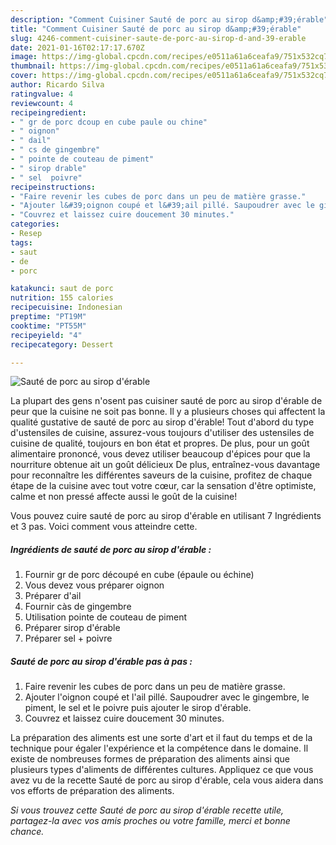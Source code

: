 ```yaml
---
description: "Comment Cuisiner Sauté de porc au sirop d&amp;#39;érable"
title: "Comment Cuisiner Sauté de porc au sirop d&amp;#39;érable"
slug: 4246-comment-cuisiner-saute-de-porc-au-sirop-d-and-39-erable
date: 2021-01-16T02:17:17.670Z
image: https://img-global.cpcdn.com/recipes/e0511a61a6ceafa9/751x532cq70/saute-de-porc-au-sirop-derable-photo-principale-de-la-recette.jpg
thumbnail: https://img-global.cpcdn.com/recipes/e0511a61a6ceafa9/751x532cq70/saute-de-porc-au-sirop-derable-photo-principale-de-la-recette.jpg
cover: https://img-global.cpcdn.com/recipes/e0511a61a6ceafa9/751x532cq70/saute-de-porc-au-sirop-derable-photo-principale-de-la-recette.jpg
author: Ricardo Silva
ratingvalue: 4
reviewcount: 4
recipeingredient:
- " gr de porc dcoup en cube paule ou chine"
- " oignon"
- " dail"
- " cs de gingembre"
- " pointe de couteau de piment"
- " sirop drable"
- " sel  poivre"
recipeinstructions:
- "Faire revenir les cubes de porc dans un peu de matière grasse."
- "Ajouter l&#39;oignon coupé et l&#39;ail pillé. Saupoudrer avec le gingembre, le piment, le sel et le poivre puis ajouter le sirop d&#39;érable."
- "Couvrez et laissez cuire doucement 30 minutes."
categories:
- Resep
tags:
- saut
- de
- porc

katakunci: saut de porc 
nutrition: 155 calories
recipecuisine: Indonesian
preptime: "PT19M"
cooktime: "PT55M"
recipeyield: "4"
recipecategory: Dessert

---
```



![Sauté de porc au sirop d&#39;érable](https://img-global.cpcdn.com/recipes/e0511a61a6ceafa9/751x532cq70/saute-de-porc-au-sirop-derable-photo-principale-de-la-recette.jpg)

La plupart des gens n'osent pas cuisiner sauté de porc au sirop d&#39;érable de peur que la cuisine ne soit pas bonne. Il y a plusieurs choses qui affectent la qualité gustative de sauté de porc au sirop d&#39;érable! Tout d'abord du type d'ustensiles de cuisine, assurez-vous toujours d'utiliser des ustensiles de cuisine de qualité, toujours en bon état et propres. De plus, pour un goût alimentaire prononcé, vous devez utiliser beaucoup d'épices pour que la nourriture obtenue ait un goût délicieux De plus, entraînez-vous davantage pour reconnaître les différentes saveurs de la cuisine, profitez de chaque étape de la cuisine avec tout votre cœur, car la sensation d'être optimiste, calme et non pressé affecte aussi le goût de la cuisine!

<!--inarticleads1-->

Vous pouvez cuire sauté de porc au sirop d&#39;érable en utilisant 7 Ingrédients et 3 pas. Voici comment vous atteindre cette.

##### Ingrédients de sauté de porc au sirop d&#39;érable :

1. Fournir  gr de porc découpé en cube (épaule ou échine)
1. Vous devez vous préparer  oignon
1. Préparer  d&#39;ail
1. Fournir  càs de gingembre
1. Utilisation  pointe de couteau de piment
1. Préparer  sirop d&#39;érable
1. Préparer  sel + poivre




<!--inarticleads2-->

##### Sauté de porc au sirop d&#39;érable pas à pas :

1. Faire revenir les cubes de porc dans un peu de matière grasse.
1. Ajouter l&#39;oignon coupé et l&#39;ail pillé. Saupoudrer avec le gingembre, le piment, le sel et le poivre puis ajouter le sirop d&#39;érable.
1. Couvrez et laissez cuire doucement 30 minutes.




<!--inarticleads1-->

<p>
La préparation des aliments est une sorte d'art et il faut du temps et de la technique pour égaler l'expérience et la compétence dans le domaine. Il existe de nombreuses formes de préparation des aliments ainsi que plusieurs types d'aliments de différentes cultures. Appliquez ce que vous avez vu de la recette Sauté de porc au sirop d&#39;érable, cela vous aidera dans vos efforts de préparation des aliments.
</p>

<p>
<i>Si vous trouvez cette Sauté de porc au sirop d&#39;érable recette utile, partagez-la avec vos amis proches ou votre famille, merci et bonne chance.</i>
</p>

